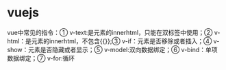 # vuejs
vue中常见的指令：① v-text:是元素的innerhtml，只能在双标签中使用；② v-html：是元素的innerhtml，不包含{{}};③ v-if：元素是否移除或者插入；④ v-show：元素是否隐藏或者显示；⑤ v-model:双向数据绑定；⑥ v-bind：单项数据绑定；⑦ v-for:循环

